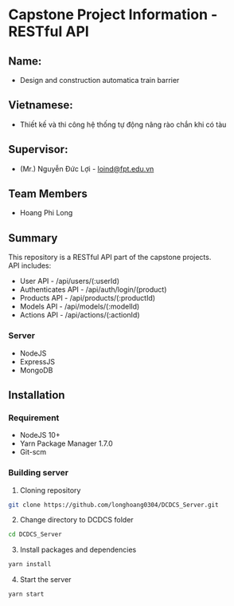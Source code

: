 # Capstone Project Information - RESTful API
## Name:
- Design and construction automatica train barrier
## Vietnamese:
- Thiết kế và thi công hệ thống tự động nâng rào chắn khi có tàu
## Supervisor:
- (Mr.) Nguyễn Đức Lợi - loind@fpt.edu.vn
## Team Members
- Hoang Phi Long

## Summary
This repository is a RESTful API part of the capstone projects.
<br />API includes:

* User API - /api/users/(:userId)
* Authenticates API - /api/auth/login/(product)
* Products API - /api/products/(:productId)
* Models API - /api/models/(:modelId)
* Actions API - /api/actions/(:actionId)

### Server
- NodeJS
- ExpressJS
- MongoDB

## Installation
### Requirement
- NodeJS 10+
- Yarn Package Manager 1.7.0
- Git-scm

### Building server
1. Cloning repository
```sh
git clone https://github.com/longhoang0304/DCDCS_Server.git
```
2. Change directory to DCDCS folder
```sh
cd DCDCS_Server
```
3. Install packages and dependencies
```sh
yarn install
```
4. Start the server
```sh
yarn start
```
